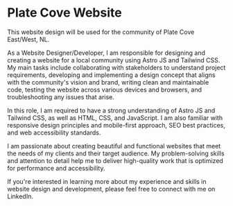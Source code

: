 # Plate Cove Website
<p>This website design will be used for the community of Plate Cove East/West, NL.</p>
<p>
As a Website Designer/Developer, I am responsible for designing and creating a website 
for a local community using Astro JS and Tailwind CSS. My main tasks include collaborating
 with stakeholders to understand project requirements, developing and implementing a design
 concept that aligns with the community's vision and brand, writing clean and maintainable code, 
testing the website across various devices and browsers, and troubleshooting any issues that arise.

In this role, I am required to have a strong understanding of Astro JS and Tailwind CSS, as well as HTML, CSS,
 and JavaScript. I am also familiar with responsive design principles and mobile-first approach, SEO best practices, 
and web accessibility standards.

I am passionate about creating beautiful and functional websites that meet the needs of my clients and their target
 audience. My problem-solving skills and attention to detail help me to deliver high-quality work that is optimized for
 performance and accessibility.

If you're interested in learning more about my experience and skills in website design and development, please feel free to connect with me on LinkedIn.</p>

